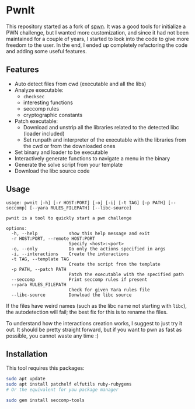 # PwnIt

This repository started as a fork of [spwn](https://github.com/MarcoMeinardi/spwn). It was a good tools for initialize a PWN challenge, but I wanted more customization, and since it had not been maintained for a couple of years, I started to look into the code to give more freedom to the user. In the end, I ended up completely refactoring the code and adding some useful features.

## Features
- Auto detect files from cwd (executable and all the libs)
- Analyze executable:
  - `checksec`
  - interesting functions
  - seccomp rules
  - cryptographic constants
- Patch executable:
  - Download and unstrip all the libraries related to the detected libc (loader included)
  - Set runpath and interpreter of the executable with the libraries from the cwd or from the downloaded ones
- Set binary and loader to be executable
- Interactively generate functions to navigate a menu in the binary
- Generate the solve script from your template
- Download the libc source code

## Usage
```
usage: pwnit [-h] [-r HOST:PORT] [-o] [-i] [-t TAG] [-p PATH] [--seccomp] [--yara RULES_FILEPATH] [--libc-source]

pwnit is a tool to quickly start a pwn challenge

options:
  -h, --help            show this help message and exit
  -r HOST:PORT, --remote HOST:PORT
                        Specify <host>:<port>
  -o, --only            Do only the actions specified in args
  -i, --interactions    Create the interactions
  -t TAG, --template TAG
                        Create the script from the template
  -p PATH, --patch PATH
                        Patch the executable with the specified path
  --seccomp             Print seccomp rules if present
  --yara RULES_FILEPATH
                        Check for given Yara rules file
  --libc-source         Donwload the libc source
```

If the files have weird names (such as the libc name not starting with `libc`), the autodetection will fail; the best fix for this is to rename the files.

To understand how the interactions creation works, I suggest to just try it out. It should be pretty straight forward, but if you want to pwn as fast as possible, you cannot waste any time :)

## Installation
This tool requires this packages:
```bash
sudo apt update
sudo apt install patchelf elfutils ruby-rubygems
# Or the equivalent for you package manager

sudo gem install seccomp-tools
```
